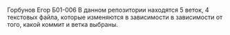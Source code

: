 Горбунов Егор Б01-006
В данном репозитории находятся 5 веток, 4 текстовых файла, которые изменяются в зависимости
в зависимости от того, какой коммит и ветка выбраны.